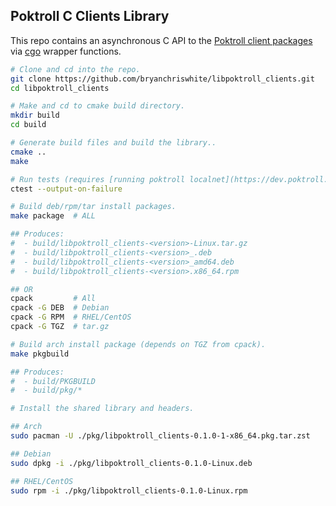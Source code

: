 ## Poktroll C Clients Library

This repo contains an asynchronous C API to the [Poktroll client packages](https://pkg.go.dev/github.com/pokt-network/poktroll/pkg/client) via [cgo](https://pkg.go.dev/cmd/cgo) wrapper functions.

```bash
# Clone and cd into the repo.
git clone https://github.com/bryanchriswhite/libpoktroll_clients.git
cd libpoktroll_clients

# Make and cd to cmake build directory.
mkdir build
cd build

# Generate build files and build the library..
cmake ..
make

# Run tests (requires [running poktroll localnet](https://dev.poktroll.com/develop/developer_guide/quickstart#1-launch--inspect-localnet)).
ctest --output-on-failure

# Build deb/rpm/tar install packages.
make package  # ALL

## Produces:
#  - build/libpoktroll_clients-<version>-Linux.tar.gz
#  - build/libpoktroll_clients-<version>_.deb
#  - build/libpoktroll_clients-<version>_amd64.deb
#  - build/libpoktroll_clients-<version>.x86_64.rpm

## OR
cpack         # All
cpack -G DEB  # Debian
cpack -G RPM  # RHEL/CentOS
cpack -G TGZ  # tar.gz

# Build arch install package (depends on TGZ from cpack).
make pkgbuild

## Produces:
#  - build/PKGBUILD
#  - build/pkg/*

# Install the shared library and headers.

## Arch
sudo pacman -U ./pkg/libpoktroll_clients-0.1.0-1-x86_64.pkg.tar.zst   

## Debian
sudo dpkg -i ./pkg/libpoktroll_clients-0.1.0-Linux.deb

## RHEL/CentOS
sudo rpm -i ./pkg/libpoktroll_clients-0.1.0-Linux.rpm
```